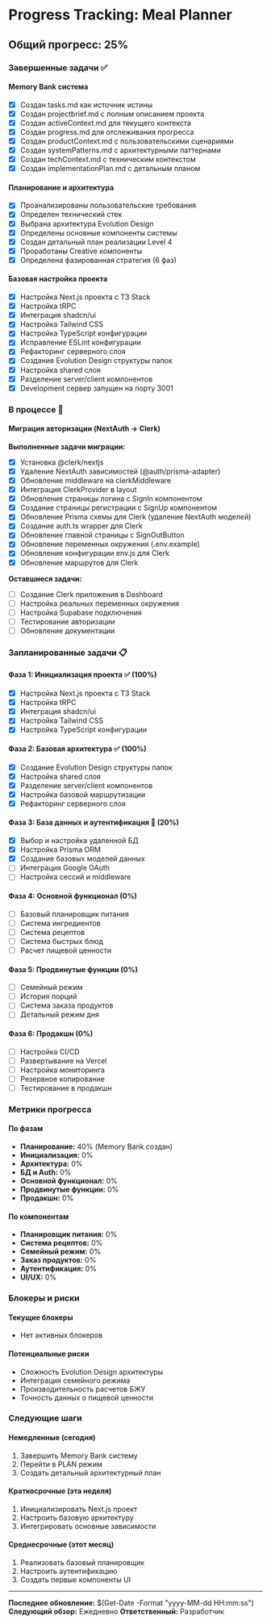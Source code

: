 # Progress Tracking: Meal Planner

## Общий прогресс: 25%

### Завершенные задачи ✅

#### Memory Bank система
- [x] Создан tasks.md как источник истины
- [x] Создан projectbrief.md с полным описанием проекта
- [x] Создан activeContext.md для текущего контекста
- [x] Создан progress.md для отслеживания прогресса
- [x] Создан productContext.md с пользовательскими сценариями
- [x] Создан systemPatterns.md с архитектурными паттернами
- [x] Создан techContext.md с техническим контекстом
- [x] Создан implementationPlan.md с детальным планом

#### Планирование и архитектура
- [x] Проанализированы пользовательские требования
- [x] Определен технический стек
- [x] Выбрана архитектура Evolution Design
- [x] Определены основные компоненты системы
- [x] Создан детальный план реализации Level 4
- [x] Проработаны Creative компоненты
- [x] Определена фазированная стратегия (6 фаз)

#### Базовая настройка проекта
- [x] Настройка Next.js проекта с T3 Stack
- [x] Настройка tRPC
- [x] Интеграция shadcn/ui
- [x] Настройка Tailwind CSS
- [x] Настройка TypeScript конфигурации
- [x] Исправление ESLint конфигурации
- [x] Рефакторинг серверного слоя
- [x] Создание Evolution Design структуры папок
- [x] Настройка shared слоя
- [x] Разделение server/client компонентов
- [x] Development сервер запущен на порту 3001

### В процессе 🔄

#### Миграция авторизации (NextAuth → Clerk)
**Выполненные задачи миграции:**
- [x] Установка @clerk/nextjs
- [x] Удаление NextAuth зависимостей (@auth/prisma-adapter)
- [x] Обновление middleware на clerkMiddleware
- [x] Интеграция ClerkProvider в layout
- [x] Обновление страницы логина с SignIn компонентом
- [x] Создание страницы регистрации с SignUp компонентом
- [x] Обновление Prisma схемы для Clerk (удаление NextAuth моделей)
- [x] Создание auth.ts wrapper для Clerk
- [x] Обновление главной страницы с SignOutButton
- [x] Обновление переменных окружения (.env.example)
- [x] Обновление конфигурации env.js для Clerk
- [x] Обновление маршрутов для Clerk

**Оставшиеся задачи:**
- [ ] Создание Clerk приложения в Dashboard
- [ ] Настройка реальных переменных окружения
- [ ] Настройка Supabase подключения
- [ ] Тестирование авторизации
- [ ] Обновление документации

### Запланированные задачи 📋

#### Фаза 1: Инициализация проекта ✅ (100%)
- [x] Настройка Next.js проекта с T3 Stack
- [x] Настройка tRPC
- [x] Интеграция shadcn/ui
- [x] Настройка Tailwind CSS
- [x] Настройка TypeScript конфигурации

#### Фаза 2: Базовая архитектура ✅ (100%)
- [x] Создание Evolution Design структуры папок
- [x] Настройка shared слоя
- [x] Разделение server/client компонентов
- [x] Настройка базовой маршрутизации
- [x] Рефакторинг серверного слоя

#### Фаза 3: База данных и аутентификация 🔄 (20%)
- [x] Выбор и настройка удаленной БД
- [x] Настройка Prisma ORM
- [x] Создание базовых моделей данных
- [ ] Интеграция Google OAuth
- [ ] Настройка сессий и middleware

#### Фаза 4: Основной функционал (0%)
- [ ] Базовый планировщик питания
- [ ] Система ингредиентов
- [ ] Система рецептов
- [ ] Система быстрых блюд
- [ ] Расчет пищевой ценности

#### Фаза 5: Продвинутые функции (0%)
- [ ] Семейный режим
- [ ] История порций
- [ ] Система заказа продуктов
- [ ] Детальный режим дня

#### Фаза 6: Продакшн (0%)
- [ ] Настройка CI/CD
- [ ] Развертывание на Vercel
- [ ] Настройка мониторинга
- [ ] Резервное копирование
- [ ] Тестирование в продакшн

### Метрики прогресса

#### По фазам
- **Планирование:** 40% (Memory Bank создан)
- **Инициализация:** 0%
- **Архитектура:** 0%
- **БД и Auth:** 0%
- **Основной функционал:** 0%
- **Продвинутые функции:** 0%
- **Продакшн:** 0%

#### По компонентам
- **Планировщик питания:** 0%
- **Система рецептов:** 0%
- **Семейный режим:** 0%
- **Заказ продуктов:** 0%
- **Аутентификация:** 0%
- **UI/UX:** 0%

### Блокеры и риски

#### Текущие блокеры
- Нет активных блокеров

#### Потенциальные риски
- Сложность Evolution Design архитектуры
- Интеграция семейного режима
- Производительность расчетов БЖУ
- Точность данных о пищевой ценности

### Следующие шаги

#### Немедленные (сегодня)
1. Завершить Memory Bank систему
2. Перейти в PLAN режим
3. Создать детальный архитектурный план

#### Краткосрочные (эта неделя)
1. Инициализировать Next.js проект
2. Настроить базовую архитектуру
3. Интегрировать основные зависимости

#### Среднесрочные (этот месяц)
1. Реализовать базовый планировщик
2. Настроить аутентификацию
3. Создать первые компоненты UI

---

**Последнее обновление:** $(Get-Date -Format "yyyy-MM-dd HH:mm:ss")
**Следующий обзор:** Ежедневно
**Ответственный:** Разработчик